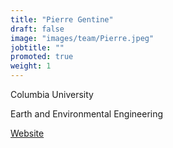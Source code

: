```yaml
---
title: "Pierre Gentine"
draft: false
image: "images/team/Pierre.jpeg"
jobtitle: ""
promoted: true
weight: 1
---
```



Columbia University

Earth and Environmental Engineering

[Website](https://www.eee.columbia.edu/faculty/pierre-gentine) 
